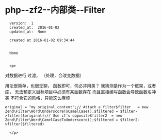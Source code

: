 
  # php--zf2--内部类--Filter

      version:  1
      created_at:  2016-01-02
      updated_at:  None

      created at 2016-01-02 09:34:44 


      None


      <p>
       
对数据进行 过滤， （处理，会改变数据）

 
用法很简单，也很无聊， 函数即可，何必非用类？
我猜测是作为一个框架，或者库， 无法预定义目标项目中必须有某函数存在
而且直接编写函数会导致函数名冲突
不符合它的风格，只能这么麻烦

 

 

~~~~~~~~~~~~~~~~~~~~~~~~~~~~~~~~~
original = "my_original_content";// Attach a filter$filter   = new Zend\Filter\Word\UnderscoreToCamelCase();$filtered = $filter->filter($original);// Use it's opposite$filter2  = new Zend\Filter\Word\CamelCaseToUnderscore();$filtered = $filter2->filter($filtered)
~~~~~~~~~~~~~~~~~~~~~~~~~~~~~~~~~


 


      </p>

  